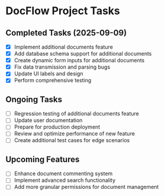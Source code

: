 # DocFlow Project Tasks

## Completed Tasks (2025-09-09)
- [x] Implement additional documents feature
- [x] Add database schema support for additional documents
- [x] Create dynamic form inputs for additional documents
- [x] Fix data transmission and parsing bugs
- [x] Update UI labels and design
- [x] Perform comprehensive testing

## Ongoing Tasks
- [ ] Regression testing of additional documents feature
- [ ] Update user documentation
- [ ] Prepare for production deployment
- [ ] Review and optimize performance of new feature
- [ ] Create additional test cases for edge scenarios

## Upcoming Features
- [ ] Enhance document commenting system
- [ ] Implement advanced search functionality
- [ ] Add more granular permissions for document management